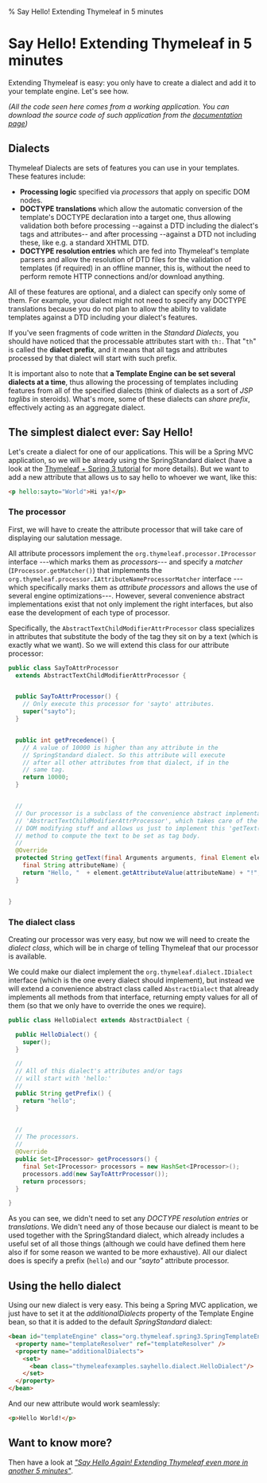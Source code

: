 % Say Hello! Extending Thymeleaf in 5 minutes


Say Hello! Extending Thymeleaf in 5 minutes
===========================================

Extending Thymeleaf is easy: you only have to create a dialect and add
it to your template engine. Let's see how.

*(All the code seen here comes from a working application. You can
download the source code of such application from the [documentation
page](/documentation.html))*

Dialects
--------

Thymeleaf Dialects are sets of features you can use in your templates.
These features include:

-   **Processing logic** specified via *processors* that apply on
    specific DOM nodes.
-   **DOCTYPE translations** which allow the automatic conversion of the
    template's DOCTYPE declaration into a target one, thus allowing
    validation both before processing --against a DTD including the
    dialect's tags and attributes-- and after processing --against a DTD
    not including these, like e.g. a standard XHTML DTD.
-   **DOCTYPE resolution entries** which are fed into Thymeleaf's
    template parsers and allow the resolution of DTD files for the
    validation of templates (if required) in an offline manner, this is,
    without the need to perform remote HTTP connections and/or download
    anything.

All of these features are optional, and a dialect can specify only some
of them. For example, your dialect might not need to specify any DOCTYPE
translations because you do not plan to allow the ability to validate
templates against a DTD including your dialect's features.

If you've seen fragments of code written in the *Standard Dialects*, you
should have noticed that the processable attributes start with `th:`.
That "`th`" is called the **dialect prefix**, and it means that all tags
and attributes processed by that dialect will start with such prefix.

It is important also to note that **a Template Engine can be set several
dialects at a time**, thus allowing the processing of templates
including features from all of the specified dialects (think of dialects
as a sort of *JSP taglibs* in steroids). What's more, some of these
dialects can *share prefix*, effectively acting as an aggregate dialect.

The simplest dialect ever: Say Hello!
-------------------------------------

Let's create a dialect for one of our applications. This will be a
Spring MVC application, so we will be already using the SpringStandard
dialect (have a look at the [Thymeleaf + Spring 3
tutorial](/documentation.html) for more details). But we want to add a
new attribute that allows us to say hello to whoever we want, like this:

```html
<p hello:sayto="World">Hi ya!</p>
```

### The processor

First, we will have to create the attribute processor that will take
care of displaying our salutation message.

All attribute processors implement the
`org.thymeleaf.processor.IProcessor` interface ---which marks them as
*processors*--- and specify a *matcher* (`IProcessor.getMatcher()`) that
implements the `org.thymeleaf.processor.IAttributeNameProcessorMatcher`
interface ---which specifically marks them as *attribute processors* and
allows the use of several engine optimizations---. However, several
convenience abstract implementations exist that not only implement the
right interfaces, but also ease the development of each type of
processor.

Specifically, the `AbstractTextChildModifierAttrProcessor` class
specializes in attributes that substitute the body of the tag they sit
on by a text (which is exactly what we want). So we will extend this
class for our attribute processor:

```java
public class SayToAttrProcessor
  extends AbstractTextChildModifierAttrProcessor {


  public SayToAttrProcessor() {
    // Only execute this processor for 'sayto' attributes.
    super("sayto");
  }


  public int getPrecedence() {
    // A value of 10000 is higher than any attribute in the
    // SpringStandard dialect. So this attribute will execute
    // after all other attributes from that dialect, if in the
    // same tag.
    return 10000;
  }


  //
  // Our processor is a subclass of the convenience abstract implementation
  // 'AbstractTextChildModifierAttrProcessor', which takes care of the
  // DOM modifying stuff and allows us just to implement this 'getText(...)'
  // method to compute the text to be set as tag body.
  //
  @Override
  protected String getText(final Arguments arguments, final Element element,
    final String attributeName) {
    return "Hello, "  + element.getAttributeValue(attributeName) + "!";
  }


}
```

### The dialect class

Creating our processor was very easy, but now we will need to create the
*dialect class*, which will be in charge of telling Thymeleaf that our
processor is available.

We could make our dialect implement the `org.thymeleaf.dialect.IDialect`
interface (which is the one every dialect should implement), but instead
we will extend a convenience abstract class called `AbstractDialect`
that already implements all methods from that interface, returning empty
values for all of them (so that we only have to override the ones we
require).

```java
public class HelloDialect extends AbstractDialect {

  public HelloDialect() {
    super();
  }

  //
  // All of this dialect's attributes and/or tags
  // will start with 'hello:'
  //
  public String getPrefix() {
    return "hello";
  }


  //
  // The processors.
  //
  @Override
  public Set<IProcessor> getProcessors() {
    final Set<IProcessor> processors = new HashSet<IProcessor>();
    processors.add(new SayToAttrProcessor());
    return processors;
  }

}
```

As you can see, we didn't need to set any *DOCTYPE resolution entries*
or *translations*. We didn't need any of those because our dialect is
meant to be used together with the SpringStandard dialect, which already
includes a useful set of all those things (although we could have
defined them here also if for some reason we wanted to be more
exhaustive). All our dialect does is specify a prefix (`hello`) and our
*"sayto"* attribute processor.

Using the hello dialect
-----------------------

Using our new dialect is very easy. This being a Spring MVC application,
we just have to set it at the *additionalDialects* property of the
Template Engine bean, so that it is added to the default
*SpringStandard* dialect:

```html
<bean id="templateEngine" class="org.thymeleaf.spring3.SpringTemplateEngine">
  <property name="templateResolver" ref="templateResolver" />
  <property name="additionalDialects">
    <set>
      <bean class="thymeleafexamples.sayhello.dialect.HelloDialect"/>
    </set>
  </property>
</bean>
```

And our new attribute would work seamlessly:

```html
<p>Hello World!</p>
```

Want to know more?
------------------

Then have a look at [*"Say Hello Again! Extending Thymeleaf even more in
another 5
minutes"*](sayhelloagainextendingthymeleafevenmore5minutes.html).
